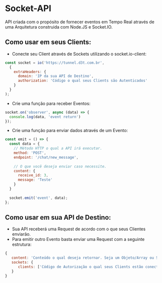 # Socket-API

API criada com o propósito de fornecer eventos em Tempo Real através de uma Arquitetura construida com Node.JS e Socket.IO.

## Como usar em seus Clients:

- Conecte seu Client através de Sockets utilizando o socket.io-client:

```js
const socket = io('https://tunnel.d3t.com.br', 
  {
    extraHeaders: {
      domain: 'IP da sua API de Destino',
      authorization: 'Código o qual seus Clients são Autenticados'
    }
  }
);
```

- Crie uma função para receber Eventos:

```js
socket.on('observer', async (data) => {
  console.log(data, 'event return')
});
```
- Crie uma função para enviar dados através de um Evento:

```js
const emit = () => {
  const data = {
    // Método HTTP o qual a API irá executar.
    method: 'POST',
    endpoint: '/chat/new_message',
    
    // O que você deseja enviar caso necessite.
    content: {
      receive_id: 3,
      message: 'Teste'
    }
  }
  
  socket.emit('event', data);
};
```

## Como usar em sua API de Destino:

- Sua API receberá uma Request de acordo com o que seus Clientes enviarão.
- Para emitir outro Evento basta enviar uma Request com a seguinte estrutura:

```js
{
   content: 'Conteúdo o qual deseja retornar. Seja um Objeto/Array ou String',
   sockets: {
      clients: ['Código de Autorização o qual seus Clients estão conectados']
   }
}
```
